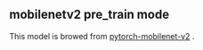 ## mobilenetv2 pre_train mode

This model is browed from [pytorch-mobilenet-v2](https://github.com/tonylins/pytorch-mobilenet-v2) .
